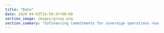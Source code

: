 ```yaml
---
title: "Data"
date: 2020-04-03T14:59:47+08:00
section_image: images/group.png
section_summary: "Cofinancing commitments for sovereign operations reached $4.89 billion in 2019, accounting for close to a quarter of ADB’s total sovereign operations. These went to 36 investment projects and 112 technical assistance. Which developing member country or what sector benefited the most from partner resources? This section gives numerical highlights of 2019’s sovereign cofinancing operations."
---
```


